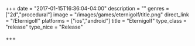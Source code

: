 +++
date = "2017-01-15T16:36:04-04:00"
description = ""
genres = ["2d","procedural"]
image = "/images/games/eternigolf/title.png"
direct_link = "/Eternigolf"
platforms = ["ios","android"]
title = "Eternigolf"
type_class = "release"
type_nice = "Release"

+++

